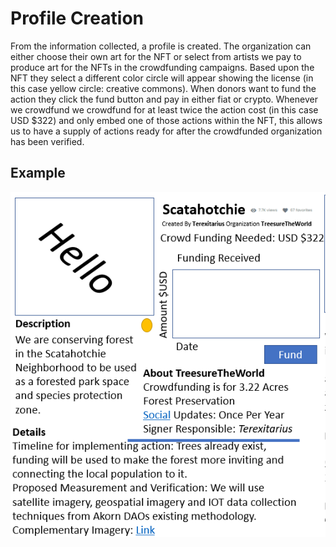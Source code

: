 # Profile Creation

From the information collected, a profile is created. The organization can either choose their own art for the NFT or select from artists we pay to produce art for the NFTs in the crowdfunding campaigns. Based upon the NFT they select a different color circle will appear showing the license (in this case yellow circle: creative commons). When donors want to fund the action they click the fund button and pay in either fiat or crypto. Whenever we crowdfund we crowdfund for at least twice the action cost (in this case USD $322) and only embed one of those actions within the NFT, this allows us to have a supply of actions ready for after the crowdfunded organization has been verified.

## **Example**

![](<../../../.gitbook/assets/image (2).png>)
